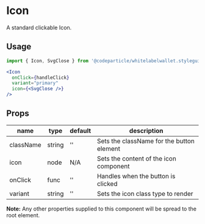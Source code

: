 # Icon

A standard clickable Icon.

## Usage

```jsx
import { Icon, SvgClose } from '@codeparticle/whitelabelwallet.styleguide';

<Icon
  onClick={handleClick}
  variant="primary"
  icon={<SvgClose />}
/>
```

## Props

| name | type | default | description |
| ---- | ---- | ------- | ----------- |
| className | string | '' | Sets the className for the button element |
| icon | node | N/A | Sets the content of the icon component |
| onClick | func | '' | Handles when the button is clicked |
| variant | string | '' | Sets the icon class type to render |

**Note:** Any other properties supplied to this component will be spread to the root element.

